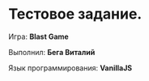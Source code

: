 # Тестовое задание.

Игра: **Blast Game**

Выполнил: **Бега Виталий**

Язык программирования: **VanillaJS**